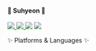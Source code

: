 #### 🌱 Suhyeon 🌱
<div>
  <a href="https://abkorc33.tistory.com/">
    <img src="https://img.shields.io/badge/Tistory-#000000?style=flat-square&logo=Blogger&logoColor=white"/>
  </a>
  <a href="#">
    <img src="https://img.shields.io/badge/Gmail-#EA4335?style=style=flat-square&logo=Gmail&logoColor=white"/>
  </a>
  <img src="https://img.shields.io/badge/GitHub-#181717?style=style=flat-square&logo=GitHub&logoColor=white"/>
  <img src="https://img.shields.io/badge/Firebase-FFCA28?style=flat-square&logo=firebase&logoColor=white"/>
</div>

<!--
**abkorc33/abkorc33** is a ✨ _special_ ✨ repository because its `README.md` (this file) appears on your GitHub profile.

Here are some ideas to get you started:

- 🔭 I’m currently working on ...
- 🌱 I’m currently learning ...
- 👯 I’m looking to collaborate on ...
- 🤔 I’m looking for help with ...
- 💬 Ask me about ...
- 📫 How to reach me: ...
- 😄 Pronouns: ...
- ⚡ Fun fact: ...
-->
✨ Platforms & Languages ✨
